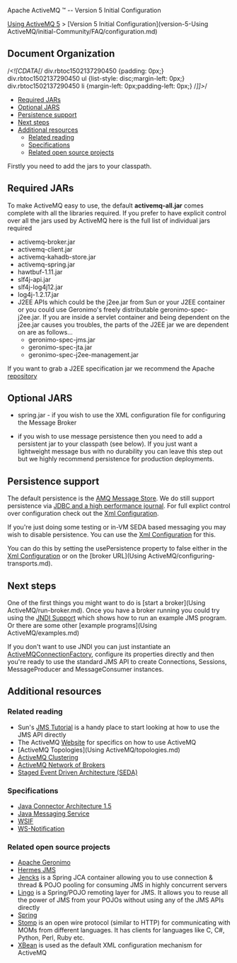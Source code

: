 Apache ActiveMQ ™ -- Version 5 Initial Configuration 

[Using ActiveMQ 5](using-activemq-5.md) > [Version 5 Initial Configuration](version-5-Using ActiveMQ/initial-Community/FAQ/configuration.md)


Document Organization
---------------------

/*<!\[CDATA\[*/ div.rbtoc1502137290450 {padding: 0px;} div.rbtoc1502137290450 ul {list-style: disc;margin-left: 0px;} div.rbtoc1502137290450 li {margin-left: 0px;padding-left: 0px;} /*\]\]>*/

*   [Required JARs](#Version5InitialConfiguration-RequiredJARs)
*   [Optional JARS](#Version5InitialConfiguration-OptionalJARS)
*   [Persistence support](#Version5InitialConfiguration-Persistencesupport)
*   [Next steps](#Version5InitialConfiguration-Nextsteps)
*   [Additional resources](#Version5InitialConfiguration-Additionalresources)
    *   [Related reading](#Version5InitialConfiguration-Relatedreading)
    *   [Specifications](#Version5InitialConfiguration-Specifications)
    *   [Related open source projects](#Version5InitialConfiguration-Relatedopensourceprojects)

Firstly you need to add the jars to your classpath.

Required JARs
-------------

To make ActiveMQ easy to use, the default **activemq-all.jar** comes complete with all the libraries required. If you prefer to have explicit control over all the jars used by ActiveMQ here is the full list of individual jars required

*   activemq-broker.jar
*   activemq-client.jar
*   activemq-kahadb-store.jar
*   activemq-spring.jar
*   hawtbuf-1.11.jar
*   slf4j-api.jar
*   slf4j-log4j12.jar
*   log4j-1.2.17.jar
*   J2EE APIs which could be the j2ee.jar from Sun or your J2EE container or you could use Geronimo's freely distributable geronimo-spec-j2ee.jar. If you are inside a servlet container and being dependent on the j2ee.jar causes you troubles, the parts of the J2EE jar we are dependent on are as follows...
    *   geronimo-spec-jms.jar
    *   geronimo-spec-jta.jar
    *   geronimo-spec-j2ee-management.jar

If you want to grab a J2EE specification jar we recommend the Apache [repository](http://cvs.apache.org/repository/geronimo-spec/jars/)

Optional JARS
-------------

*   spring.jar - if you wish to use the XML configuration file for configuring the Message Broker

*   if you wish to use message persistence then you need to add a persistent jar to your classpath (see below). If you just want a lightweight message bus with no durability you can leave this step out but we highly recommend persistence for production deployments.

Persistence support
-------------------

The default persistence is the [AMQ Message Store](Features/Persistence/amq-message-store.md). We do still support persistence via [JDBC and a high performance journal](Features/persistence.md). For full explict control over configuration check out the [Xml Configuration](xml-Community/FAQ/configuration.md).

If you're just doing some testing or in-VM SEDA based messaging you may wish to disable persistence. You can use the [Xml Configuration](xml-Community/FAQ/configuration.md) for this.

You can do this by setting the usePersistence property to false either in the [Xml Configuration](xml-Community/FAQ/configuration.md) or on the [broker URL](Using ActiveMQ/configuring-transports.md).

Next steps
----------

One of the first things you might want to do is [start a broker](Using ActiveMQ/run-broker.md). Once you have a broker running you could try using the [JNDI Support](Connectivity/Containers/jndi-Community/support.md) which shows how to run an example JMS program. Or there are some other [example programs](Using ActiveMQ/examples.md)

If you don't want to use JNDI you can just instantiate an [ActiveMQConnectionFactory](http://activemq.codehaus.org/maven/apidocs/org/apache/activemq/ActiveMQConnectionFactory.html), configure its properties directly and then you're ready to use the standard JMS API to create Connections, Sessions, MessageProducer and MessageConsumer instances.

Additional resources
--------------------

### Related reading

*   Sun's [JMS Tutorial](http://java.sun.com/products/jms/tutorial/) is a handy place to start looking at how to use the JMS API directly
*   The ActiveMQ [Website](http://activemq.org) for specifics on how to use ActiveMQ
*   [ActiveMQ Topologies](Using ActiveMQ/topologies.md)
*   [ActiveMQ Clustering](FeaturesFeatures/Features/clustering.md)
*   [ActiveMQ Network of Brokers](Features/Clustering/networks-of-brokers.md)
*   [Staged Event Driven Architecture (SEDA)](http://www.eecs.harvard.edu/~mdw/proj/seda/)

### Specifications

*   [Java Connector Architecture 1.5](http://java.sun.com/j2ee/connector/)
*   [Java Messaging Service](http://java.sun.com/products/jms/index.jsp)
*   [WSIF](http://ws.apache.org/wsif/)
*   [WS-Notification](http://www-128.ibm.com/developerworks/webservices/library/specification/ws-notification/)

### Related open source projects

*   [Apache Geronimo](http://geronimo.apache.org/)
*   [Hermes JMS](http://www.hermesjms.com/)
*   [Jencks](http://jencks.org/) is a Spring JCA container allowing you to use connection & thread & POJO pooling for consuming JMS in highly concurrent servers
*   [Lingo](http://lingo.codehaus.org/) is a Spring/POJO remoting layer for JMS. It allows you to reuse all the power of JMS from your POJOs without using any of the JMS APIs directly
*   [Spring](http://www.springframework.org/)
*   [Stomp](http://stomp.codehaus.org/) is an open wire protocol (similar to HTTP) for communicating with MOMs from different languages. It has clients for languages like C, C#, Python, Perl, Ruby etc.
*   [XBean](http://xbean.org/) is used as the default XML configuration mechanism for ActiveMQ

